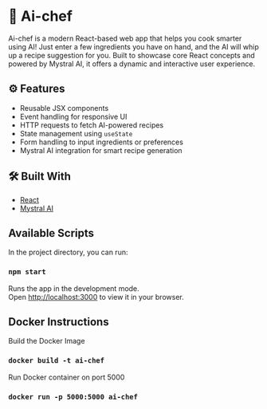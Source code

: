 # 🤖 Ai-chef

Ai-chef is a modern React-based web app that helps you cook smarter using AI! Just enter a few ingredients you have on hand, and the AI will whip up a recipe suggestion for you. Built to showcase core React concepts and powered by Mystral AI, it offers a dynamic and interactive user experience.

## ⚙️ Features

- Reusable JSX components  
- Event handling for responsive UI  
- HTTP requests to fetch AI-powered recipes  
- State management using `useState`  
- Form handling to input ingredients or preferences  
- Mystral AI integration for smart recipe generation

## 🛠️ Built With

- [React](https://reactjs.org/)
- [Mystral AI](https://mistral.ai/)

## Available Scripts

In the project directory, you can run:

### `npm start`

Runs the app in the development mode.\
Open [http://localhost:3000](http://localhost:3000) to view it in your browser.

## Docker Instructions

Build the Docker Image
   
### `docker build -t ai-chef`

Run Docker container on port 5000

### `docker run -p 5000:5000 ai-chef`
